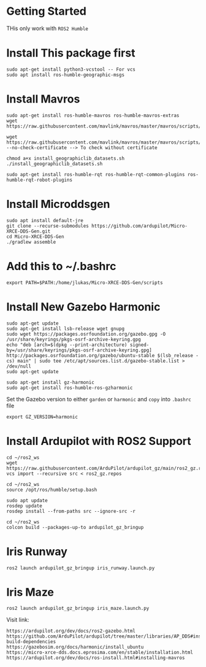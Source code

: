 # Getting Started
THis only work with `ROS2 Humble`

# Install This package first
```
sudo apt-get install python3-vcstool -- For vcs
sudo apt install ros-humble-geographic-msgs
```

# Install Mavros
```
sudo apt-get install ros-humble-mavros ros-humble-mavros-extras
wget https://raw.githubusercontent.com/mavlink/mavros/master/mavros/scripts/install_geographiclib_datasets.sh

wget https://raw.githubusercontent.com/mavlink/mavros/master/mavros/scripts/install_geographiclib_datasets.sh --no-check-certificate --> To check without certificate

chmod a+x install_geographiclib_datasets.sh
./install_geographiclib_datasets.sh

sudo apt-get install ros-humble-rqt ros-humble-rqt-common-plugins ros-humble-rqt-robot-plugins
```

# Install Microddsgen
```
sudo apt install default-jre
git clone --recurse-submodules https://github.com/ardupilot/Micro-XRCE-DDS-Gen.git
cd Micro-XRCE-DDS-Gen
./gradlew assemble
```
# Add this to ~/.bashrc
```
export PATH=$PATH:/home/jlukas/Micro-XRCE-DDS-Gen/scripts
```

# Install New Gazebo Harmonic  
```
sudo apt-get update
sudo apt-get install lsb-release wget gnupg
sudo wget https://packages.osrfoundation.org/gazebo.gpg -O /usr/share/keyrings/pkgs-osrf-archive-keyring.gpg
echo "deb [arch=$(dpkg --print-architecture) signed-by=/usr/share/keyrings/pkgs-osrf-archive-keyring.gpg] http://packages.osrfoundation.org/gazebo/ubuntu-stable $(lsb_release -cs) main" | sudo tee /etc/apt/sources.list.d/gazebo-stable.list > /dev/null
sudo apt-get update

sudo apt-get install gz-harmonic
sudo apt-get install ros-humble-ros-gzharmonic
```

Set the Gazebo version to either `garden` or `harmonic` and `copy` into `.bashrc` file
```
export GZ_VERSION=harmonic
```

# Install Ardupilot with ROS2 Support 
```
cd ~/ros2_ws
wget https://raw.githubusercontent.com/ArduPilot/ardupilot_gz/main/ros2_gz.repos
vcs import --recursive src < ros2_gz.repos

cd ~/ros2_ws
source /opt/ros/humble/setup.bash

sudo apt update
rosdep update
rosdep install --from-paths src --ignore-src -r

cd ~/ros2_ws
colcon build --packages-up-to ardupilot_gz_bringup
```

# Iris Runway
```
ros2 launch ardupilot_gz_bringup iris_runway.launch.py
```

# Iris Maze
```
ros2 launch ardupilot_gz_bringup iris_maze.launch.py
```

Visit link:
```
https://ardupilot.org/dev/docs/ros2-gazebo.html
https://github.com/ArduPilot/ardupilot/tree/master/libraries/AP_DDS#installing-build-dependencies
https://gazebosim.org/docs/harmonic/install_ubuntu
https://micro-xrce-dds.docs.eprosima.com/en/stable/installation.html
https://ardupilot.org/dev/docs/ros-install.html#installing-mavros
```
